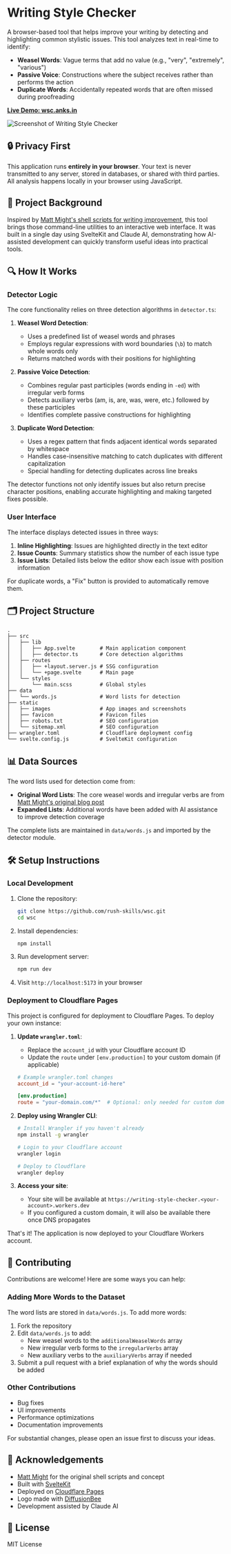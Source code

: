 # Writing Style Checker

A browser-based tool that helps improve your writing by detecting and highlighting common stylistic issues. This tool analyzes text in real-time to identify:

- **Weasel Words**: Vague terms that add no value (e.g., "very", "extremely", "various")
- **Passive Voice**: Constructions where the subject receives rather than performs the action
- **Duplicate Words**: Accidentally repeated words that are often missed during proofreading

**[Live Demo: wsc.anks.in](https://wsc.anks.in)**

![Screenshot of Writing Style Checker](static/images/ss.png)

## 🔒 Privacy First

This application runs **entirely in your browser**. Your text is never transmitted to any server, stored in databases, or shared with third parties. All analysis happens locally in your browser using JavaScript.

## 🧠 Project Background

Inspired by [Matt Might's shell scripts for writing improvement](https://matt.might.net/articles/shell-scripts-for-passive-voice-weasel-words-duplicates/), this tool brings those command-line utilities to an interactive web interface. It was built in a single day using SvelteKit and Claude AI, demonstrating how AI-assisted development can quickly transform useful ideas into practical tools.

## 🔍 How It Works

### Detector Logic

The core functionality relies on three detection algorithms in `detector.ts`:

1. **Weasel Word Detection**:

   - Uses a predefined list of weasel words and phrases
   - Employs regular expressions with word boundaries (`\b`) to match whole words only
   - Returns matched words with their positions for highlighting

2. **Passive Voice Detection**:

   - Combines regular past participles (words ending in `-ed`) with irregular verb forms
   - Detects auxiliary verbs (am, is, are, was, were, etc.) followed by these participles
   - Identifies complete passive constructions for highlighting

3. **Duplicate Word Detection**:
   - Uses a regex pattern that finds adjacent identical words separated by whitespace
   - Handles case-insensitive matching to catch duplicates with different capitalization
   - Special handling for detecting duplicates across line breaks

The detector functions not only identify issues but also return precise character positions, enabling accurate highlighting and making targeted fixes possible.

### User Interface

The interface displays detected issues in three ways:

1. **Inline Highlighting**: Issues are highlighted directly in the text editor
2. **Issue Counts**: Summary statistics show the number of each issue type
3. **Issue Lists**: Detailed lists below the editor show each issue with position information

For duplicate words, a "Fix" button is provided to automatically remove them.

## 🗂️ Project Structure

```
.
├── src
│   ├── lib
│   │   ├── App.svelte        # Main application component
│   │   ├── detector.ts       # Core detection algorithms
│   ├── routes
│   │   ├── +layout.server.js # SSG configuration
│   │   └── +page.svelte      # Main page
│   └── styles
│       └── main.scss         # Global styles
├── data
│   └── words.js              # Word lists for detection
├── static
│   ├── images                # App images and screenshots
│   ├── favicon               # Favicon files
│   ├── robots.txt            # SEO configuration
│   └── sitemap.xml           # SEO configuration
├── wrangler.toml             # Cloudflare deployment config
└── svelte.config.js          # SvelteKit configuration
```

## 📊 Data Sources

The word lists used for detection come from:

- **Original Word Lists**: The core weasel words and irregular verbs are from [Matt Might's original blog post](https://matt.might.net/articles/shell-scripts-for-passive-voice-weasel-words-duplicates/)
- **Expanded Lists**: Additional words have been added with AI assistance to improve detection coverage

The complete lists are maintained in `data/words.js` and imported by the detector module.

## 🛠️ Setup Instructions

### Local Development

1. Clone the repository:

   ```bash
   git clone https://github.com/rush-skills/wsc.git
   cd wsc
   ```

2. Install dependencies:

   ```bash
   npm install
   ```

3. Run development server:

   ```bash
   npm run dev
   ```

4. Visit `http://localhost:5173` in your browser

### Deployment to Cloudflare Pages

This project is configured for deployment to Cloudflare Pages. To deploy your own instance:

1. **Update `wrangler.toml`**:

   - Replace the `account_id` with your Cloudflare account ID
   - Update the `route` under `[env.production]` to your custom domain (if applicable)

   ```toml
   # Example wrangler.toml changes
   account_id = "your-account-id-here"

   [env.production]
   route = "your-domain.com/*"  # Optional: only needed for custom domains
   ```

2. **Deploy using Wrangler CLI**:

   ```bash
   # Install Wrangler if you haven't already
   npm install -g wrangler

   # Login to your Cloudflare account
   wrangler login

   # Deploy to Cloudflare
   wrangler deploy
   ```

3. **Access your site**:
   - Your site will be available at `https://writing-style-checker.<your-account>.workers.dev`
   - If you configured a custom domain, it will also be available there once DNS propagates

That's it! The application is now deployed to your Cloudflare Workers account.

## 👥 Contributing

Contributions are welcome! Here are some ways you can help:

### Adding More Words to the Dataset

The word lists are stored in `data/words.js`. To add more words:

1. Fork the repository
2. Edit `data/words.js` to add:
   - New weasel words to the `additionalWeaselWords` array
   - New irregular verb forms to the `irregularVerbs` array
   - New auxiliary verbs to the `auxiliaryVerbs` array if needed
3. Submit a pull request with a brief explanation of why the words should be added

### Other Contributions

- Bug fixes
- UI improvements
- Performance optimizations
- Documentation improvements

For substantial changes, please open an issue first to discuss your ideas.

## 🙏 Acknowledgements

- [Matt Might](https://matt.might.net/) for the original shell scripts and concept
- Built with [SvelteKit](https://kit.svelte.dev/)
- Deployed on [Cloudflare Pages](https://pages.cloudflare.com/)
- Logo made with [DiffusionBee](https://diffusionbee.com/)
- Development assisted by Claude AI

## 📄 License

MIT License
